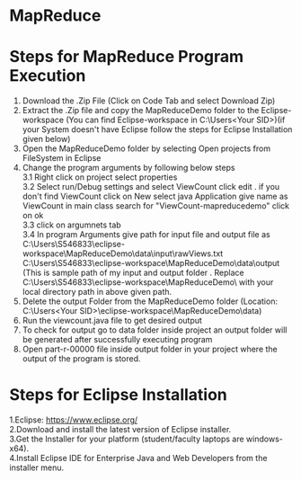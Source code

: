 # MapReduce

# Steps for MapReduce Program Execution

1. Download the .Zip File (Click on Code Tab and select Download Zip)
2. Extract the .Zip file and copy the MapReduceDemo folder to the Eclipse-workspace (You can find Eclipse-workspace in C:\Users\<Your SID>\)(if your System doesn't have Eclipse follow the steps for Eclipse Installation given below)
3. Open the MapReduceDemo folder  by  selecting Open projects from FileSystem in Eclipse 
4. Change the program arguments by following below steps <br>
    3.1 Right click on project  select properties <br>
    3.2 Select run/Debug settings and  select ViewCount click edit . if you don't find ViewCount click on New select java Application give name as ViewCount in main class search for  "ViewCount-mapreducedemo" click on ok  <br>
    3.3 click on argumnets tab <br> 
    3.4 In program Arguments give path for input file and output file as C:\Users\S546833\eclipse-workspace\MapReduceDemo\data\input\rawViews.txt                    C:\Users\S546833\eclipse-workspace\MapReduceDemo\data\output (This is sample path of my input and output folder . Replace  C:\Users\S546833\eclipse-workspace\MapReduceDemo\ with your local directory path in above given path.
5. Delete the output Folder from the MapReduceDemo folder (Location: C:\Users\<Your SID>\eclipse-workspace\MapReduceDemo\data)
6. Run the viewcount.java file to get desired output
7. To check for output go to data folder inside project an output folder will be generated after successfully executing program 
8. Open part-r-00000 file inside output folder in your project where the output of the program is stored.


# Steps for Eclipse Installation
1.Eclipse: https://www.eclipse.org/ <br>
2.Download and install the latest version of Eclipse installer. <br>
3.Get the Installer for your platform (student/faculty laptops are windows-x64). <br>
4.Install Eclipse IDE for Enterprise Java and Web Developers from the installer menu. <br>
